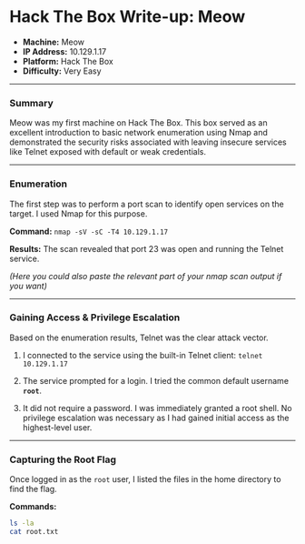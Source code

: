 # Hack The Box Write-up: Meow

- **Machine:** Meow
- **IP Address:** 10.129.1.17
- **Platform:** Hack The Box
- **Difficulty:** Very Easy

---

### Summary

Meow was my first machine on Hack The Box. This box served as an excellent introduction to basic network enumeration using Nmap and demonstrated the security risks associated with leaving insecure services like Telnet exposed with default or weak credentials.

---

### Enumeration

The first step was to perform a port scan to identify open services on the target. I used Nmap for this purpose.

**Command:**
`nmap -sV -sC -T4 10.129.1.17`

**Results:**
The scan revealed that port 23 was open and running the Telnet service.

*(Here you could also paste the relevant part of your nmap scan output if you want)*

---

### Gaining Access & Privilege Escalation

Based on the enumeration results, Telnet was the clear attack vector.

1.  I connected to the service using the built-in Telnet client:
    `telnet 10.129.1.17`

2.  The service prompted for a login. I tried the common default username **`root`**.

3.  It did not require a password. I was immediately granted a root shell. No privilege escalation was necessary as I had gained initial access as the highest-level user.

---

### Capturing the Root Flag

Once logged in as the `root` user, I listed the files in the home directory to find the flag.

**Commands:**
```bash
ls -la
cat root.txt
